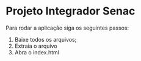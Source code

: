# Projeto Integrador Senac
Para rodar a aplicação siga os seguintes passos:
1. Baixe todos os arquivos;
2. Extraia o arquivo
3. Abra o index.html
